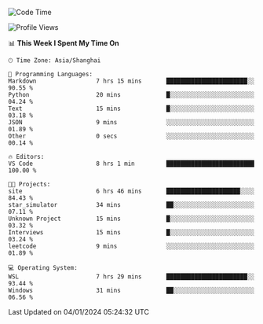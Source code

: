 <!--START_SECTION:waka-->
![Code Time](http://img.shields.io/badge/Code%20Time-1%2C446%20hrs%204%20mins-blue)

![Profile Views](http://img.shields.io/badge/Profile%20Views-0-blue)

📊 **This Week I Spent My Time On** 

```text
🕑︎ Time Zone: Asia/Shanghai

💬 Programming Languages: 
Markdown                 7 hrs 15 mins       ███████████████████████░░   90.55 % 
Python                   20 mins             █░░░░░░░░░░░░░░░░░░░░░░░░   04.24 % 
Text                     15 mins             █░░░░░░░░░░░░░░░░░░░░░░░░   03.18 % 
JSON                     9 mins              ░░░░░░░░░░░░░░░░░░░░░░░░░   01.89 % 
Other                    0 secs              ░░░░░░░░░░░░░░░░░░░░░░░░░   00.14 % 

🔥 Editors: 
VS Code                  8 hrs 1 min         █████████████████████████   100.00 % 

🐱‍💻 Projects: 
site                     6 hrs 46 mins       █████████████████████░░░░   84.43 % 
star_simulator           34 mins             ██░░░░░░░░░░░░░░░░░░░░░░░   07.11 % 
Unknown Project          15 mins             █░░░░░░░░░░░░░░░░░░░░░░░░   03.32 % 
Interviews               15 mins             █░░░░░░░░░░░░░░░░░░░░░░░░   03.24 % 
leetcode                 9 mins              ░░░░░░░░░░░░░░░░░░░░░░░░░   01.89 % 

💻 Operating System: 
WSL                      7 hrs 29 mins       ███████████████████████░░   93.44 % 
Windows                  31 mins             ██░░░░░░░░░░░░░░░░░░░░░░░   06.56 % 
```


 Last Updated on 04/01/2024 05:24:32 UTC
<!--END_SECTION:waka-->